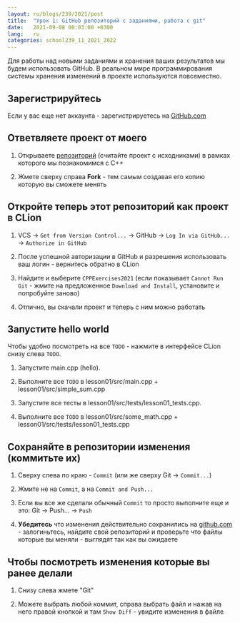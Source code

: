 ```yaml
---
layout: ru/blogs/239/2021/post
title:  "Урок 1: GitHub репозиторий с заданиями, работа с git"
date:   2021-09-08 00:03:00 +0300
lang:   ru
categories: school239_11_2021_2022
---
```


Для работы над новыми заданиями и хранения ваших результатов мы будем использовать GitHub.
В реальном мире программирования системы хранения изменений в проекте используются повсеместно.

Зарегистрируйтесь
-----------------------

Если у вас еще нет аккаунта - зарегистрируетесь на [GitHub.com](https://github.com/)

Ответвляете проект от моего
-----------------------

1) Открываете [репозиторий](https://github.com/PML239CVCourse/CPPExercises2021) (считайте проект с исходниками) в рамках которого мы познакомимся с C++

2) Жмете сверху справа **Fork** - тем самым создавая его копию которую вы сможете менять

Откройте теперь этот репозиторий как проект в CLion
-----------------------

1) VCS -> ```Get from Version Control...``` -> GitHub -> ```Log In via GitHub...``` -> ```Authorize in GitHub```

2) После успешной авторизации в GitHub и разрешения использовать ваш логин - вернитесь обратно в CLion

3) Найдите и выберите ```CPPExercises2021``` (если показывает ```Cannot Run Git``` - жмите на предложенное ```Download and Install```, установите и попробуйте заново)

4) Отлично, вы скачали проект и теперь с ним можно работать

Запустите hello world
-----------------------

Чтобы удобно посмотреть на все ```TODO``` - нажмите в интерфейсе CLion снизу слева ```TODO```.

1) Запустите main.cpp (hello).

2) Выполните все ```TODO``` в lesson01/src/main.cpp + lesson01/src/simple_sum.cpp

3) Запустите все тесты в lesson01/src/tests/lesson01_tests.cpp.

4) Выполните все ```TODO``` в lesson01/src/some_math.cpp + lesson01/src/tests/lesson01_tests.cpp

Сохраняйте в репозитории изменения (коммитьте их)
-----------------------

1) Сверху слева по краю - ```Commit``` (или же сверху Git -> ```Commit...```)

2) Жмите не на ```Commit```, а на ```Commit and Push...```

3) Если вы все же сделали обычный ```Commit``` то просто выполните еще и это: Git -> Push... -> ```Push```

4) **Убедитесь** что изменения действительно сохранились на [github.com](https://github.com/) - залогиньтесь, найдите свой репозиторий и проверьте что файлы которые вы меняли - выглядят так как вы ожидаете

Чтобы посмотреть изменения которые вы ранее делали
-----------------------

1) Снизу слева жмете "Git"

2) Можете выбрать любой коммит, справа выбрать файл и нажав на него правой кнопкой и там ```Show Diff``` - увидите изменения в файле
